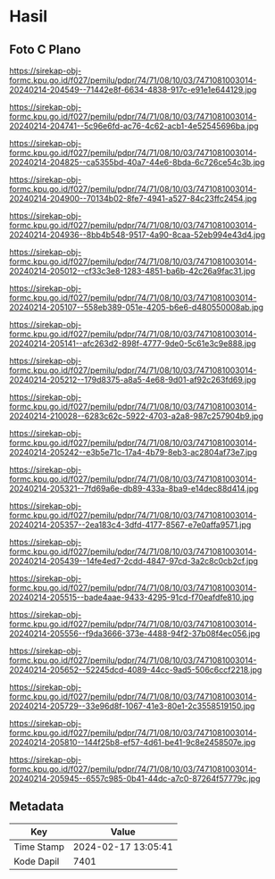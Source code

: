 # Hasil

## Foto C Plano

https://sirekap-obj-formc.kpu.go.id/f027/pemilu/pdpr/74/71/08/10/03/7471081003014-20240214-204549--71442e8f-6634-4838-917c-e91e1e644129.jpg

https://sirekap-obj-formc.kpu.go.id/f027/pemilu/pdpr/74/71/08/10/03/7471081003014-20240214-204741--5c96e6fd-ac76-4c62-acb1-4e52545696ba.jpg

https://sirekap-obj-formc.kpu.go.id/f027/pemilu/pdpr/74/71/08/10/03/7471081003014-20240214-204825--ca5355bd-40a7-44e6-8bda-6c726ce54c3b.jpg

https://sirekap-obj-formc.kpu.go.id/f027/pemilu/pdpr/74/71/08/10/03/7471081003014-20240214-204900--70134b02-8fe7-4941-a527-84c23ffc2454.jpg

https://sirekap-obj-formc.kpu.go.id/f027/pemilu/pdpr/74/71/08/10/03/7471081003014-20240214-204936--8bb4b548-9517-4a90-8caa-52eb994e43d4.jpg

https://sirekap-obj-formc.kpu.go.id/f027/pemilu/pdpr/74/71/08/10/03/7471081003014-20240214-205012--cf33c3e8-1283-4851-ba6b-42c26a9fac31.jpg

https://sirekap-obj-formc.kpu.go.id/f027/pemilu/pdpr/74/71/08/10/03/7471081003014-20240214-205107--558eb389-051e-4205-b6e6-d480550008ab.jpg

https://sirekap-obj-formc.kpu.go.id/f027/pemilu/pdpr/74/71/08/10/03/7471081003014-20240214-205141--afc263d2-898f-4777-9de0-5c61e3c9e888.jpg

https://sirekap-obj-formc.kpu.go.id/f027/pemilu/pdpr/74/71/08/10/03/7471081003014-20240214-205212--179d8375-a8a5-4e68-9d01-af92c263fd69.jpg

https://sirekap-obj-formc.kpu.go.id/f027/pemilu/pdpr/74/71/08/10/03/7471081003014-20240214-210028--6283c62c-5922-4703-a2a8-987c257904b9.jpg

https://sirekap-obj-formc.kpu.go.id/f027/pemilu/pdpr/74/71/08/10/03/7471081003014-20240214-205242--e3b5e71c-17a4-4b79-8eb3-ac2804af73e7.jpg

https://sirekap-obj-formc.kpu.go.id/f027/pemilu/pdpr/74/71/08/10/03/7471081003014-20240214-205321--7fd69a6e-db89-433a-8ba9-e14dec88d414.jpg

https://sirekap-obj-formc.kpu.go.id/f027/pemilu/pdpr/74/71/08/10/03/7471081003014-20240214-205357--2ea183c4-3dfd-4177-8567-e7e0affa9571.jpg

https://sirekap-obj-formc.kpu.go.id/f027/pemilu/pdpr/74/71/08/10/03/7471081003014-20240214-205439--14fe4ed7-2cdd-4847-97cd-3a2c8c0cb2cf.jpg

https://sirekap-obj-formc.kpu.go.id/f027/pemilu/pdpr/74/71/08/10/03/7471081003014-20240214-205515--bade4aae-9433-4295-91cd-f70eafdfe810.jpg

https://sirekap-obj-formc.kpu.go.id/f027/pemilu/pdpr/74/71/08/10/03/7471081003014-20240214-205556--f9da3666-373e-4488-94f2-37b08f4ec056.jpg

https://sirekap-obj-formc.kpu.go.id/f027/pemilu/pdpr/74/71/08/10/03/7471081003014-20240214-205652--52245dcd-4089-44cc-9ad5-506c6ccf2218.jpg

https://sirekap-obj-formc.kpu.go.id/f027/pemilu/pdpr/74/71/08/10/03/7471081003014-20240214-205729--33e96d8f-1067-41e3-80e1-2c3558519150.jpg

https://sirekap-obj-formc.kpu.go.id/f027/pemilu/pdpr/74/71/08/10/03/7471081003014-20240214-205810--144f25b8-ef57-4d61-be41-9c8e2458507e.jpg

https://sirekap-obj-formc.kpu.go.id/f027/pemilu/pdpr/74/71/08/10/03/7471081003014-20240214-205945--6557c985-0b41-44dc-a7c0-87264f57779c.jpg


## Metadata

| Key        | Value               |
| ---------- | ------------------- |
| Time Stamp | 2024-02-17 13:05:41 |
| Kode Dapil | 7401                |



